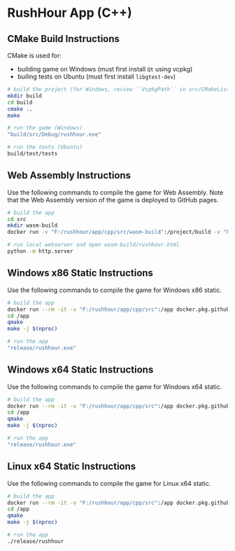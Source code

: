 # RushHour App (C++)

## CMake Build Instructions

CMake is used for:

* building game on Windows (must first install ``Qt`` using vcpkg)
* builing tests on Ubuntu (must first install ``libgtest-dev``)

```bash
# build the project (for Windows, review ``VcpkgPath`` in src/CMakeLists.txt)
mkdir build
cd build
cmake ..
make

# run the game (Windows)
"build/src/Debug/rushhour.exe"

# run the tests (Ubuntu)
build/test/tests
```

## Web Assembly Instructions

Use the following commands to compile the game for Web Assembly. Note that the Web Assembly version of the game is deployed to GitHub pages.

```bash
# build the app
cd src
mkdir wasm-build
docker run -v "F:/rushhour/app/cpp/src/wasm-build":/project/build -v "F:/rushhour/app/cpp/src":/project/source maukalinow/qtwasm_builder:5.14_latest

# run local webserver and open wasm-build/rushhour.html
python -m http.server
```

## Windows x86 Static Instructions

Use the following commands to compile the game for Windows x86 static.

```bash
# build the app
docker run --rm -it -v "F:/rushhour/app/cpp/src":/app docker.pkg.github.com/nathanesau/docker-qt/qt-win32s:1.0
cd /app
qmake
make -j $(nproc)

# run the app
"release/rushhour.exe"
```

## Windows x64 Static Instructions

Use the following commands to compile the game for Windows x64 static.

```bash
# build the app
docker run --rm -it -v "F:/rushhour/app/cpp/src":/app docker.pkg.github.com/nathanesau/docker-qt/qt-win64s:1.0
cd /app
qmake
make -j $(nproc)

# run the app
"release/rushhour.exe"
```

## Linux x64 Static Instructions

Use the following commands to compile the game for Linux x64 static.

```bash
# build the app
docker run --rm -it -v "F:/rushhour/app/cpp/src":/app docker.pkg.github.com/nathanesau/docker-qt/qt-static:1.0
cd /app
qmake
make -j $(nproc)

# run the app
./release/rushhour
```
